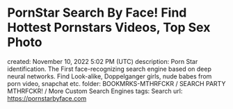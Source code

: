 # PornStar Search By Face! Find Hottest Pornstars Videos, Top Sex Photo

created: November 10, 2022 5:02 PM (UTC)
description: Porn Star identification. The First face-recognizing search engine based on deep neural networks. Find Look-alike, Doppelganger girls, nude babes from porn video, snapchat etc.
folder: BOOKMRKS-MTHRFCKR / SEARCH PARTY MTHRFCKR! / More Custom Search Engines
tags: Search
url: https://pornstarbyface.com